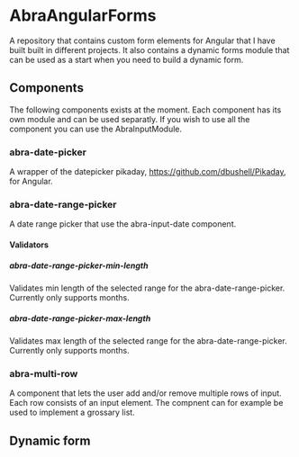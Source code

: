 # AbraAngularForms

A repository that contains custom form elements for Angular that I have built built in different projects. It also contains a dynamic forms module that can be used as a start when you need to build a dynamic form.

## Components
The following components exists at the moment. Each component has its own module and can be used separatly. If you wish to use all the component you can use the AbraInputModule.

### abra-date-picker
A wrapper of the datepicker pikaday, https://github.com/dbushell/Pikaday, for Angular.

### abra-date-range-picker
A date range picker that use the abra-input-date component.

#### Validators

##### abra-date-range-picker-min-length
Validates min length of the selected range for the abra-date-range-picker. Currently only supports months.

##### abra-date-range-picker-max-length
Validates max length of the selected range for the abra-date-range-picker. Currently only supports months.

### abra-multi-row
A component that lets the user add and/or remove multiple rows of input. Each row consists of an input element. The compnent can for example be used to implement a grossary list.

## Dynamic form
